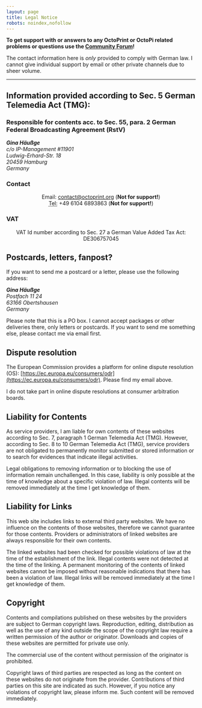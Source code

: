 ```yaml
---
layout: page
title: Legal Notice
robots: noindex,nofollow
---
```


<div class="alert">
    <p><strong>
        To get support with or answers to any OctoPrint or OctoPi related problems or questions use the
        <a href="https://community.octoprint.org" target="_blank">Community Forum</a>!
    </strong></p>
    <p>
        The contact information here is <em>only</em> provided to comply with German law.
        I cannot give individual support by email or other private channels due to sheer volume.
    </p>
</div>

---

## Information provided according to Sec. 5 German Telemedia Act (TMG):

### Responsible for contents acc. to Sec. 55, para. 2 German Federal Broadcasting Agreement (RstV)

<address>
    <strong>Gina Häußge</strong><br>
    c/o IP-Management #11901<br>
    Ludwig-Erhard-Str. 18<br>
    20459 Hamburg<br>
    Germany
</address>

### Contact

<p style="text-align: center">
    Email: <a href="mailto:contact@octoprint.org">contact@octoprint.org</a> (<strong>Not for support!</strong>)<br>
    <abbr title="Telefon">Tel:</abbr> +49 6104 6893863 (<strong>Not for support!</strong>)
</p>

### VAT

<p style="text-align: center">
    VAT Id number according to Sec. 27 a German Value Added Tax Act: DE306757045
</p>

## Postcards, letters, fanpost?

<p>
    If you want to send me a postcard or a letter, please use the following address:
</p>

<address>
  <strong>Gina Häußge</strong><br>
  Postfach 11 24<br>
  63166 Obertshausen<br>
  Germany<br>
</address>

<p>
    Please note that this is a PO box. I cannot accept packages or other deliveries there, only letters or postcards. If you want to send me something else, please contact me via email first.
</p>

## Dispute resolution

The European Commission provides a platform for online dispute resolution (OS): [https://ec.europa.eu/consumers/odr](https://ec.europa.eu/consumers/odr).
Please find my email above.

I do not take part in online dispute resolutions at consumer arbitration boards.

## Liability for Contents

As service providers, I am liable for own contents of these websites according to Sec. 7, paragraph 1 German
Telemedia Act (TMG). However, according to Sec. 8 to 10 German Telemedia Act (TMG), service providers are not obligated
to permanently monitor submitted or stored information or to search for evidences that indicate illegal activities.

Legal obligations to removing information or to blocking the use of information remain unchallenged. In this case,
liability is only possible at the time of knowledge about a specific violation of law. Illegal contents will be removed
immediately at the time I get knowledge of them.

## Liability for Links

This web site includes links to external third party websites. We have no influence on the contents of those websites,
therefore we cannot guarantee for those contents. Providers or administrators of linked websites are always responsible
for their own contents.

The linked websites had been checked for possible violations of law at the time of the establishment of the link.
Illegal contents were not detected at the time of the linking. A permanent monitoring of the contents of linked websites
cannot be imposed without reasonable indications that there has been a violation of law. Illegal links will be removed
immediately at the time I get knowledge of them.

## Copyright

Contents and compilations published on these websites by the providers are subject to German copyright laws.
Reproduction, editing, distribution as well as the use of any kind outside the scope of the copyright law require a
written permission of the author or originator. Downloads and copies of these websites are permitted for private use
only.

The commercial use of the content without permission of the originator is prohibited.

Copyright laws of third parties are respected as long as the content on these websites do not originate from the
provider. Contributions of third parties on this site are indicated as such. However, if you notice any violations of
copyright law, please inform me. Such content will be removed immediately.
